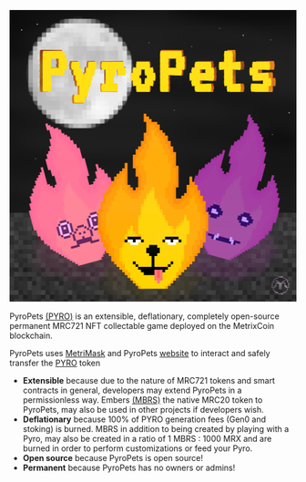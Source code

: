 <p align="center">
<img src="https://raw.githubusercontent.com/PyroPets/Wiki/master/pyropets2.png" alt="pyropets2.png" data-canonical-src="https://raw.githubusercontent.com/PyroPets/Wiki/master/pyropets2.png"  width="512" height="512">
</p>

PyroPets [(PYRO)](https://wiki.pyropets.org/pyro) is an extensible, deflationary, completely open-source permanent MRC721 NFT collectable game deployed on the MetrixCoin blockchain.

PyroPets uses [MetriMask](https://wiki.pyropets.org/metrimask) and PyroPets [website](https://wiki.pyropets.org/website) to interact and safely transfer the [PYRO](https://wiki.pyropets.org/pyro) token

- **Extensible** because due to the nature of MRC721 tokens and smart contracts in general, developers may extend PyroPets in a permissionless way. Embers [(MBRS)](https://wiki.pyropets.org/mbrs) the native MRC20 token to PyroPets, may also be used in other projects if developers wish.
- **Deflationary** because 100% of PYRO generation fees (Gen0 and stoking) is burned. MBRS in addition to being created by playing with a Pyro, may also be created in a ratio of 1 MBRS : 1000 MRX and are burned in order to perform customizations or feed your Pyro.
- **Open source** because PyroPets is open source!
- **Permanent** because PyroPets has no owners or admins!
